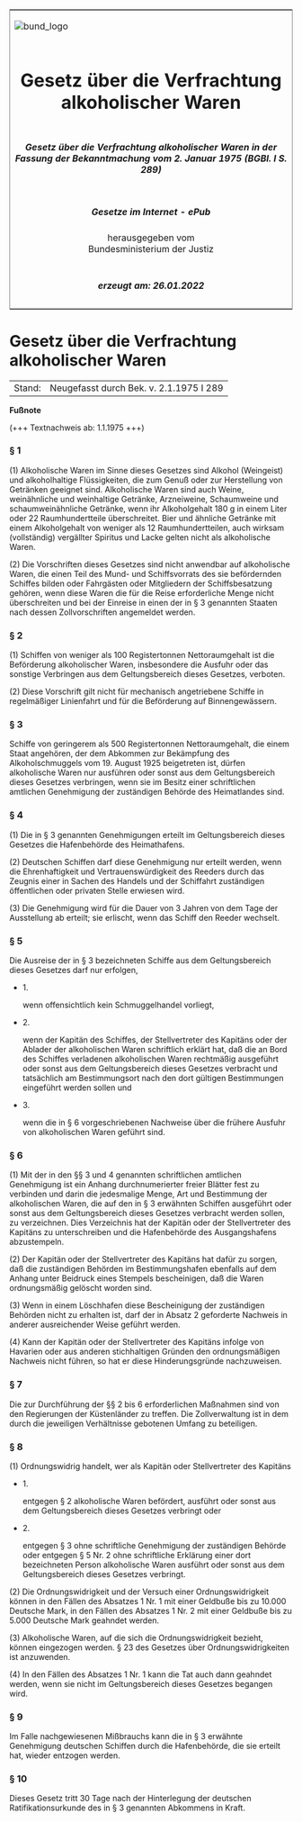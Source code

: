 <span id="DECKBLATT.html"></span>

<table border="0" frame="border" width="100%">

<tr valign="top">

<td align="left">

![bund\_logo](BfJ_2021_Web_de_de.gif)

</td>

<td align="right">

 

</td>

</tr>

<tr align="center" valign="middle">

<td colspan="2">

# Gesetz über die Verfrachtung alkoholischer Waren

</td>

</tr>

<tr align="center" valign="middle">

<td colspan="2">

##### Gesetz über die Verfrachtung alkoholischer Waren in der Fassung der Bekanntmachung vom 2. Januar 1975 (BGBl. I S. 289)

</td>

</tr>

<tr align="center" valign="middle">

<td colspan="2">

  
  

##### Gesetze im Internet - ePub  
  
herausgegeben vom  
Bundesministerium der Justiz

</td>

</tr>

<tr align="center" valign="bottom">

<td colspan="2">

  
  

##### erzeugt am: 26.01.2022

</td>

</tr>

</table>

<span id="BJNR202300926.html"></span>

# Gesetz über die Verfrachtung alkoholischer Waren

<div>

<div class="jnhtml">

|        |                                         |
| ------ | --------------------------------------- |
| Stand: | Neugefasst durch Bek. v. 2.1.1975 I 289 |

</div>

</div>

<div>

  
**Fußnote**

<div class="jnhtml">

<div>

<div class="jurAbsatz">

(+++ Textnachweis ab: 1.1.1975 +++)

</div>

</div>

</div>

</div>

<span id="BJNR202300926BJNE000100319.html"></span>

### § 1  

<div>

<div class="jnhtml">

<div>

<div class="jurAbsatz">

(1) Alkoholische Waren im Sinne dieses Gesetzes sind Alkohol (Weingeist)
und alkoholhaltige Flüssigkeiten, die zum Genuß oder zur Herstellung von
Getränken geeignet sind. Alkoholische Waren sind auch Weine,
weinähnliche und weinhaltige Getränke, Arzneiweine, Schaumweine und
schaumweinähnliche Getränke, wenn ihr Alkoholgehalt 180 g in einem Liter
oder 22 Raumhundertteile überschreitet. Bier und ähnliche Getränke mit
einem Alkoholgehalt von weniger als 12 Raumhundertteilen, auch wirksam
(vollständig) vergällter Spiritus und Lacke gelten nicht als
alkoholische Waren.

</div>

<div class="jurAbsatz">

(2) Die Vorschriften dieses Gesetzes sind nicht anwendbar auf
alkoholische Waren, die einen Teil des Mund- und Schiffsvorrats des sie
befördernden Schiffes bilden oder Fahrgästen oder Mitgliedern der
Schiffsbesatzung gehören, wenn diese Waren die für die Reise
erforderliche Menge nicht überschreiten und bei der Einreise in einen
der in § 3 genannten Staaten nach dessen Zollvorschriften angemeldet
werden.

</div>

</div>

</div>

</div>

<span id="BJNR202300926BJNE000200319.html"></span>

### § 2  

<div>

<div class="jnhtml">

<div>

<div class="jurAbsatz">

(1) Schiffen von weniger als 100 Registertonnen Nettoraumgehalt ist die
Beförderung alkoholischer Waren, insbesondere die Ausfuhr oder das
sonstige Verbringen aus dem Geltungsbereich dieses Gesetzes, verboten.

</div>

<div class="jurAbsatz">

(2) Diese Vorschrift gilt nicht für mechanisch angetriebene Schiffe in
regelmäßiger Linienfahrt und für die Beförderung auf Binnengewässern.

</div>

</div>

</div>

</div>

<span id="BJNR202300926BJNE000300319.html"></span>

### § 3  

<div>

<div class="jnhtml">

<div>

<div class="jurAbsatz">

Schiffe von geringerem als 500 Registertonnen Nettoraumgehalt, die einem
Staat angehören, der dem Abkommen zur Bekämpfung des Alkoholschmuggels
vom 19. August 1925 beigetreten ist, dürfen alkoholische Waren nur
ausführen oder sonst aus dem Geltungsbereich dieses Gesetzes
verbringen, wenn sie im Besitz einer schriftlichen amtlichen Genehmigung
der zuständigen Behörde des Heimatlandes sind.

</div>

</div>

</div>

</div>

<span id="BJNR202300926BJNE000400319.html"></span>

### § 4  

<div>

<div class="jnhtml">

<div>

<div class="jurAbsatz">

(1) Die in § 3 genannten Genehmigungen erteilt im Geltungsbereich dieses
Gesetzes die Hafenbehörde des Heimathafens.

</div>

<div class="jurAbsatz">

(2) Deutschen Schiffen darf diese Genehmigung nur erteilt werden, wenn
die Ehrenhaftigkeit und Vertrauenswürdigkeit des Reeders durch das
Zeugnis einer in Sachen des Handels und der Schiffahrt zuständigen
öffentlichen oder privaten Stelle erwiesen wird.

</div>

<div class="jurAbsatz">

(3) Die Genehmigung wird für die Dauer von 3 Jahren von dem Tage der
Ausstellung ab erteilt; sie erlischt, wenn das Schiff den Reeder
wechselt.

</div>

</div>

</div>

</div>

<span id="BJNR202300926BJNE000500319.html"></span>

### § 5  

<div>

<div class="jnhtml">

<div>

<div class="jurAbsatz">

Die Ausreise der in § 3 bezeichneten Schiffe aus dem Geltungsbereich
dieses Gesetzes darf nur erfolgen,

  - 1\.
    
    <div style="">
    
    wenn offensichtlich kein Schmuggelhandel vorliegt,
    
    </div>

  - 2\.
    
    <div style="">
    
    wenn der Kapitän des Schiffes, der Stellvertreter des Kapitäns oder
    der Ablader der alkoholischen Waren schriftlich erklärt hat, daß die
    an Bord des Schiffes verladenen alkoholischen Waren rechtmäßig
    ausgeführt oder sonst aus dem Geltungsbereich dieses Gesetzes
    verbracht und tatsächlich am Bestimmungsort nach den dort gültigen
    Bestimmungen eingeführt werden sollen und
    
    </div>

  - 3\.
    
    <div style="">
    
    wenn die in § 6 vorgeschriebenen Nachweise über die frühere Ausfuhr
    von alkoholischen Waren geführt sind.
    
    </div>

</div>

</div>

</div>

</div>

<span id="BJNR202300926BJNE000600319.html"></span>

### § 6  

<div>

<div class="jnhtml">

<div>

<div class="jurAbsatz">

(1) Mit der in den §§ 3 und 4 genannten schriftlichen amtlichen
Genehmigung ist ein Anhang durchnumerierter freier Blätter fest zu
verbinden und darin die jedesmalige Menge, Art und Bestimmung der
alkoholischen Waren, die auf den in § 3 erwähnten Schiffen ausgeführt
oder sonst aus dem Geltungsbereich dieses Gesetzes verbracht werden
sollen, zu verzeichnen. Dies Verzeichnis hat der Kapitän oder der
Stellvertreter des Kapitäns zu unterschreiben und die Hafenbehörde des
Ausgangshafens abzustempeln.

</div>

<div class="jurAbsatz">

(2) Der Kapitän oder der Stellvertreter des Kapitäns hat dafür zu
sorgen, daß die zuständigen Behörden im Bestimmungshafen ebenfalls auf
dem Anhang unter Beidruck eines Stempels bescheinigen, daß die Waren
ordnungsmäßig gelöscht worden sind.

</div>

<div class="jurAbsatz">

(3) Wenn in einem Löschhafen diese Bescheinigung der zuständigen
Behörden nicht zu erhalten ist, darf der in Absatz 2 geforderte
Nachweis in anderer ausreichender Weise geführt werden.

</div>

<div class="jurAbsatz">

(4) Kann der Kapitän oder der Stellvertreter des Kapitäns infolge von
Havarien oder aus anderen stichhaltigen Gründen den ordnungsmäßigen
Nachweis nicht führen, so hat er diese Hinderungsgründe nachzuweisen.

</div>

</div>

</div>

</div>

<span id="BJNR202300926BJNE000700319.html"></span>

### § 7  

<div>

<div class="jnhtml">

<div>

<div class="jurAbsatz">

Die zur Durchführung der §§ 2 bis 6 erforderlichen Maßnahmen sind von
den Regierungen der Küstenländer zu treffen. Die Zollverwaltung ist in
dem durch die jeweiligen Verhältnisse gebotenen Umfang zu beteiligen.

</div>

</div>

</div>

</div>

<span id="BJNR202300926BJNE000800319.html"></span>

### § 8  

<div>

<div class="jnhtml">

<div>

<div class="jurAbsatz">

(1) Ordnungswidrig handelt, wer als Kapitän oder Stellvertreter des
Kapitäns

  - 1\.
    
    <div style="">
    
    entgegen § 2 alkoholische Waren befördert, ausführt oder sonst aus
    dem Geltungsbereich dieses Gesetzes verbringt oder
    
    </div>

  - 2\.
    
    <div style="">
    
    entgegen § 3 ohne schriftliche Genehmigung der zuständigen Behörde
    oder entgegen § 5 Nr. 2 ohne schriftliche Erklärung einer dort
    bezeichneten Person alkoholische Waren ausführt oder sonst aus dem
    Geltungsbereich dieses Gesetzes verbringt.
    
    </div>

</div>

<div class="jurAbsatz">

(2) Die Ordnungswidrigkeit und der Versuch einer Ordnungswidrigkeit
können in den Fällen des Absatzes 1 Nr. 1 mit einer Geldbuße bis zu
10.000 Deutsche Mark, in den Fällen des Absatzes 1 Nr. 2 mit einer
Geldbuße bis zu 5.000 Deutsche Mark geahndet werden.

</div>

<div class="jurAbsatz">

(3) Alkoholische Waren, auf die sich die Ordnungswidrigkeit bezieht,
können eingezogen werden. § 23 des Gesetzes über Ordnungswidrigkeiten
ist anzuwenden.

</div>

<div class="jurAbsatz">

(4) In den Fällen des Absatzes 1 Nr. 1 kann die Tat auch dann geahndet
werden, wenn sie nicht im Geltungsbereich dieses Gesetzes begangen wird.

</div>

</div>

</div>

</div>

<span id="BJNR202300926BJNE000900319.html"></span>

### § 9  

<div>

<div class="jnhtml">

<div>

<div class="jurAbsatz">

Im Falle nachgewiesenen Mißbrauchs kann die in § 3 erwähnte Genehmigung
deutschen Schiffen durch die Hafenbehörde, die sie erteilt hat, wieder
entzogen werden.

</div>

</div>

</div>

</div>

<span id="BJNR202300926BJNE001000319.html"></span>

### § 10  

<div>

<div class="jnhtml">

<div>

<div class="jurAbsatz">

Dieses Gesetz tritt 30 Tage nach der Hinterlegung der deutschen
Ratifikationsurkunde des in § 3 genannten Abkommens in Kraft.

</div>

</div>

</div>

</div>

